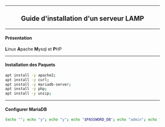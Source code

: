 ---------------------------------------------------------------------------------------------------------------------------------------------------------------------------
## <p align='center'> Guide d'installation d'un serveur LAMP </p>

---------------------------------------------------------------------------------------------------------------------------------------------------------------------------
#### Présentation
**L**inux **A**pache **M**ysql et **P**HP

---------------------------------------------------------------------------------------------------------------------------------------------------------------------------
#### Installation des Paquets
```bash
apt install -y apache2;
apt install -y curl;
apt install -y mariadb-server;
apt install -y php;
apt install -y unzip;
```

---------------------------------------------------------------------------------------------------------------------------------------------------------------------------
#### Configurer MariaDB
```bash
(echo ""; echo "y"; echo "y"; echo "$PASSWORD_DB"; echo "admin"; echo "y"; echo "y"; echo "y"; echo "y") | mysql_secure_installation;
```
